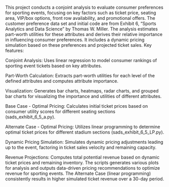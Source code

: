 This project conducts a conjoint analysis to evaluate consumer preferences for sporting events, focusing on key factors such as ticket price, seating area, VIP/box options, front row availability, and promotional offers. The customer preference data set and initial code are from Exhibit 6, “Sports Analytics and Data Science” by Thomas W. Miller. The analysis estimates part-worth utilities for these attributes and derives their relative importance in influencing consumer preferences. It includes a dynamic pricing simulation based on these preferences and projected ticket sales. Key features:

Conjoint Analysis: Uses linear regression to model consumer rankings of sporting event tickets based on key attributes.

Part-Worth Calculation: Extracts part-worth utilities for each level of the defined attributes and computes attribute importance.

Visualization: Generates bar charts, heatmaps, radar charts, and grouped bar charts for visualizing the importance and utilities of different attributes.

Base Case - Optimal Pricing: Calculates initial ticket prices based on consumer utility scores for different seating sections
(sads_exhibit_6_5_a.py).

Alternate Case - Optimal Pricing: Utilizes linear programming to determine optimal ticket prices for different stadium sections (sads_exhibit_6_5_LP.py).

Dynamic Pricing Simulation: Simulates dynamic pricing adjustments leading up to the event, factoring in ticket sales velocity
and remaining capacity.

Revenue Projections: Computes total potential revenue based on dynamic ticket prices and remaining inventory.
The scripts generates various plots for analysis and outputs data-driven pricing recommendations to optimize revenue for sporting events. The Alternate Case (linear programming) consistently results in higher simulated ticket revenue over a 30-day period.   
